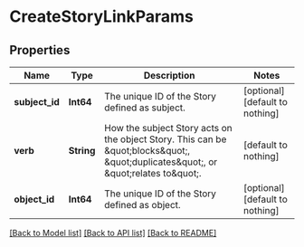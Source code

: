 # CreateStoryLinkParams


## Properties
Name | Type | Description | Notes
------------ | ------------- | ------------- | -------------
**subject_id** | **Int64** | The unique ID of the Story defined as subject. | [optional] [default to nothing]
**verb** | **String** | How the subject Story acts on the object Story. This can be \&quot;blocks\&quot;, \&quot;duplicates\&quot;, or \&quot;relates to\&quot;. | [default to nothing]
**object_id** | **Int64** | The unique ID of the Story defined as object. | [optional] [default to nothing]


[[Back to Model list]](../README.md#models) [[Back to API list]](../README.md#api-endpoints) [[Back to README]](../README.md)


